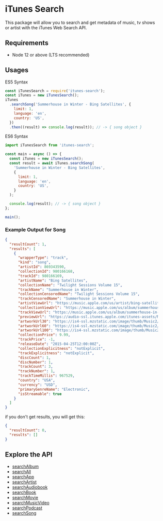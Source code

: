 # iTunes Search

This package will allow you to search and get metadata of music, tv shows or artist with the iTunes Web Search API.

## Requirements

- Node 12 or above (LTS recommended)

## Usages

ES5 Syntax

```js
const iTunesSearch = require('itunes-search');
const iTunes = new iTunesSearch();
iTunes
  .searchSong('Summerhouse in Winter - Bing Satellites', {
    limit: 1,
    language: 'en',
    country: 'US',
  })
  .then((result) => console.log(result)); // -> { song object }
```

ES6 Syntax

```js
import iTunesSearch from 'itunes-search';

const main = async () => {
  const iTunes = new iTunesSearch();
  const result = await iTunes.searchSong(
    'Summerhouse in Winter - Bing Satellites',
    {
      limit: 1,
      language: 'en',
      country: 'US',
    }
  );

  console.log(result); // -> { song object }
};

main();
```

### Example Output for Song

```json
{
  "resultCount": 1,
  "results": [
    {
      "wrapperType": "track",
      "kind": "song",
      "artistId": 869343590,
      "collectionId": 980166168,
      "trackId": 980166169,
      "artistName": "Bing Satellites",
      "collectionName": "Twilight Sessions Volume 15",
      "trackName": "Summerhouse in Winter",
      "collectionCensoredName": "Twilight Sessions Volume 15",
      "trackCensoredName": "Summerhouse in Winter",
      "artistViewUrl": "https://music.apple.com/us/artist/bing-satellites/869343590?uo=4",
      "collectionViewUrl": "https://music.apple.com/us/album/summerhouse-in-winter/980166168?i=980166169&uo=4",
      "trackViewUrl": "https://music.apple.com/us/album/summerhouse-in-winter/980166168?i=980166169&uo=4",
      "previewUrl": "https://audio-ssl.itunes.apple.com/itunes-assets/Music1/v4/2b/39/68/2b3968bc-c091-1153-4e54-e8dec1ebf7ed/mzaf_2106946560433193997.plus.aac.p.m4a",
      "artworkUrl30": "https://is4-ssl.mzstatic.com/image/thumb/Music2/v4/c0/89/7c/c0897ca7-5125-7905-e757-6897369fedd7/source/30x30bb.jpg",
      "artworkUrl60": "https://is4-ssl.mzstatic.com/image/thumb/Music2/v4/c0/89/7c/c0897ca7-5125-7905-e757-6897369fedd7/source/60x60bb.jpg",
      "artworkUrl100": "https://is4-ssl.mzstatic.com/image/thumb/Music2/v4/c0/89/7c/c0897ca7-5125-7905-e757-6897369fedd7/source/100x100bb.jpg",
      "collectionPrice": 9.99,
      "trackPrice": -1,
      "releaseDate": "2015-04-25T12:00:00Z",
      "collectionExplicitness": "notExplicit",
      "trackExplicitness": "notExplicit",
      "discCount": 1,
      "discNumber": 1,
      "trackCount": 3,
      "trackNumber": 1,
      "trackTimeMillis": 967529,
      "country": "USA",
      "currency": "USD",
      "primaryGenreName": "Electronic",
      "isStreamable": true
    }
  ]
}
```

if you don't get results, you will get this:

```json
{
  "resultCount": 0,
  "results": []
}
```

## Explore the API

- [searchAlbum](./docs/searchAlbum.md)
- [searchAll](./docs/searchAll.md)
- [searchApp](./docs/searchApp.md)
- [searchArtist](./docs/searchArtist.md)
- [searchAudiobook](./docs/searchAudiobook.md)
- [searchBook](./docs/searchBook.md)
- [searchMovie](./docs/searchMovie.md)
- [searchMusicVideo](./docs/searchMusicVideo.md)
- [searchPodcast](./docs/searchPodcast.md)
- [searchSong](./docs/searchSong.md)
